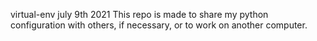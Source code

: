 virtual-env
july 9th 2021
This repo is made to share my python configuration with others, if necessary, or to work on another computer.

